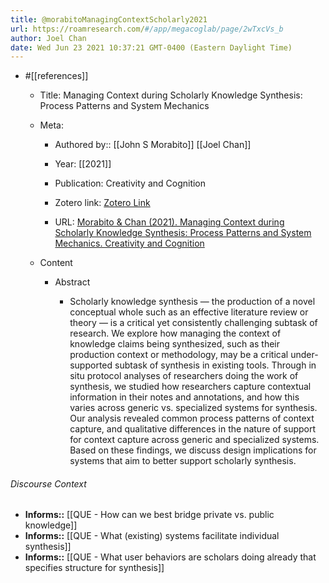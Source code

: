```yaml
---
title: @morabitoManagingContextScholarly2021
url: https://roamresearch.com/#/app/megacoglab/page/2wTxcVs_b
author: Joel Chan
date: Wed Jun 23 2021 10:37:21 GMT-0400 (Eastern Daylight Time)
---
```


- #[[references]]

    - Title: Managing Context during Scholarly Knowledge Synthesis: Process Patterns and System Mechanics

    - Meta:

        - Authored by:: [[John S Morabito]] [[Joel Chan]]

        - Year: [[2021]]

        - Publication: Creativity and Cognition

        - Zotero link: [Zotero Link](zotero://select/items/7_6VTA9W9N)

        - URL: [Morabito & Chan (2021). Managing Context during Scholarly Knowledge Synthesis: Process Patterns and System Mechanics. Creativity and Cognition](https://doi.org/10.1145/3450741.3465244)

    - Content

        - Abstract

            - Scholarly knowledge synthesis — the production of a novel conceptual whole such as an effective literature review or theory — is a critical yet consistently challenging subtask of research. We explore how managing the context of knowledge claims being synthesized, such as their production context or methodology, may be a critical under-supported subtask of synthesis in existing tools. Through in situ protocol analyses of researchers doing the work of synthesis, we studied how researchers capture contextual information in their notes and annotations, and how this varies across generic vs. specialized systems for synthesis. Our analysis revealed common process patterns of context capture, and qualitative differences in the nature of support for context capture across generic and specialized systems. Based on these findings, we discuss design implications for systems that aim to better support scholarly synthesis.

###### Discourse Context

- **Informs::** [[QUE - How can we best bridge private vs. public knowledge]]
- **Informs::** [[QUE - What (existing) systems facilitate individual synthesis]]
- **Informs::** [[QUE - What user behaviors are scholars doing already that specifies structure for synthesis]]
